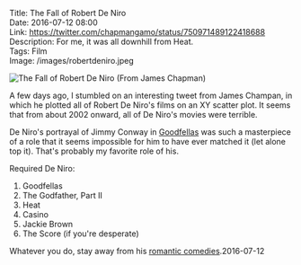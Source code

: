 Title: The Fall of Robert De Niro  
Date: 2016-07-12 08:00  
Link: https://twitter.com/chapmangamo/status/750971489122418688  
Description: For me, it was all downhill from Heat.  
Tags: Film  
Image: /images/robertdeniro.jpeg  

![The Fall of Robert De Niro (From James Chapman)][1]

A few days ago, I stumbled on an interesting tweet from James Champan, in which he plotted all of Robert De Niro's films on an XY scatter plot. It seems that from about 2002 onward, all of De Niro's movies were terrible.

De Niro's portrayal of Jimmy Conway in [Goodfellas][2] was such a masterpiece of a role that it seems impossible for him to have ever matched it (let alone top it). That's probably my favorite role of his.

Required De Niro:

1. Goodfellas
2. The Godfather, Part II
3. Heat
4. Casino
5. Jackie Brown
6. The Score (if you're desperate)

Whatever you do, stay away from his [romantic comedies][3].2016-07-12

[1]: /images/robertdeniro.jpeg "Image tweeted from James Chapman, illustrating the apparent drop in quality of De Niro's movies after 2002."
[2]: https://en.wikipedia.org/wiki/Goodfellas "Wikipedia: Goodfellas"
[3]: https://www.rottentomatoes.com/m/the_intern/